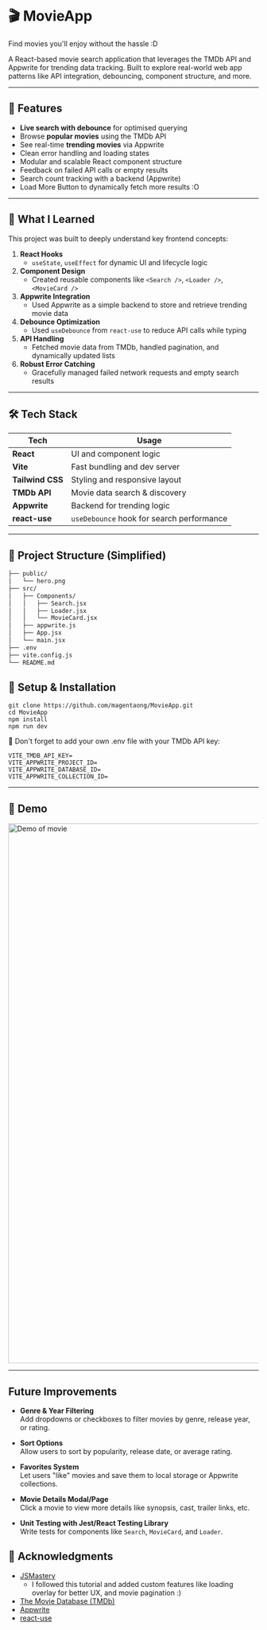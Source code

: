 # 🎬 MovieApp

Find movies you'll enjoy without the hassle :D

A React-based movie search application that leverages the TMDb API and Appwrite for trending data tracking. Built to explore real-world web app patterns like API integration, debouncing, component structure, and more.

---

## 🚀 Features

-  **Live search with debounce** for optimised querying
- Browse **popular movies** using the TMDb API
- See real-time **trending movies** via Appwrite
- Clean error handling and loading states
- Modular and scalable React component structure
-  Feedback on failed API calls or empty results
-  Search count tracking with a backend (Appwrite)
- Load More Button to dynamically fetch more results :O

---

## 🧠 What I Learned

This project was built to deeply understand key frontend concepts:

1. **React Hooks**  
   - `useState`, `useEffect` for dynamic UI and lifecycle logic  
2. **Component Design**  
   - Created reusable components like `<Search />`, `<Loader />`, `<MovieCard />`  
3. **Appwrite Integration**  
   - Used Appwrite as a simple backend to store and retrieve trending movie data  
4. **Debounce Optimization**  
   - Used `useDebounce` from `react-use` to reduce API calls while typing  
5. **API Handling**  
   - Fetched movie data from TMDb, handled pagination, and dynamically updated lists  
6. **Robust Error Catching**  
   - Gracefully managed failed network requests and empty search results

---

## 🛠 Tech Stack

| Tech        | Usage                           |
|-------------|----------------------------------|
| **React**   | UI and component logic          |
| **Vite**    | Fast bundling and dev server    |
| **Tailwind CSS** | Styling and responsive layout |
| **TMDb API**| Movie data search & discovery   |
| **Appwrite**| Backend for trending logic      |
| **react-use** | `useDebounce` hook for search performance |

---

## 📁 Project Structure (Simplified)

```bash
├── public/
│   └── hero.png
├── src/
│   ├── Components/
│   │   ├── Search.jsx
│   │   ├── Loader.jsx
│   │   └── MovieCard.jsx
│   ├── appwrite.js
│   ├── App.jsx
│   └── main.jsx
├── .env
├── vite.config.js
└── README.md
```

## 🔧 Setup & Installation
```
git clone https://github.com/magentaong/MovieApp.git
cd MovieApp
npm install
npm run dev
```

🛑 Don't forget to add your own .env file with your TMDb API key:
```
VITE_TMDB_API_KEY= 
VITE_APPWRITE_PROJECT_ID= 
VITE_APPWRITE_DATABASE_ID= 
VITE_APPWRITE_COLLECTION_ID= 
```
--- 
## 📸 Demo
<img width="1085" alt="Demo of movie" src="https://github.com/user-attachments/assets/e6f22f28-19f6-43d9-bc2d-169be91c49ea" />

---

## Future Improvements

- **Genre & Year Filtering**  
  Add dropdowns or checkboxes to filter movies by genre, release year, or rating.

- **Sort Options**  
  Allow users to sort by popularity, release date, or average rating.

-  **Favorites System**  
  Let users "like" movies and save them to local storage or Appwrite collections.

- **Movie Details Modal/Page**  
  Click a movie to view more details like synopsis, cast, trailer links, etc.

- **Unit Testing with Jest/React Testing Library**  
  Write tests for components like `Search`, `MovieCard`, and `Loader`.


## 🙏 Acknowledgments
- [JSMastery](https://www.youtube.com/watch?v=dCLhUialKPQ&ab_channel=JavaScriptMastery)
    - I followed this tutorial and added custom features like loading overlay for better UX, and movie pagination :)
- [The Movie Database (TMDb)](https://www.themoviedb.org/)
- [Appwrite](https://appwrite.io/)
- [react-use](https://github.com/streamich/react-use)

